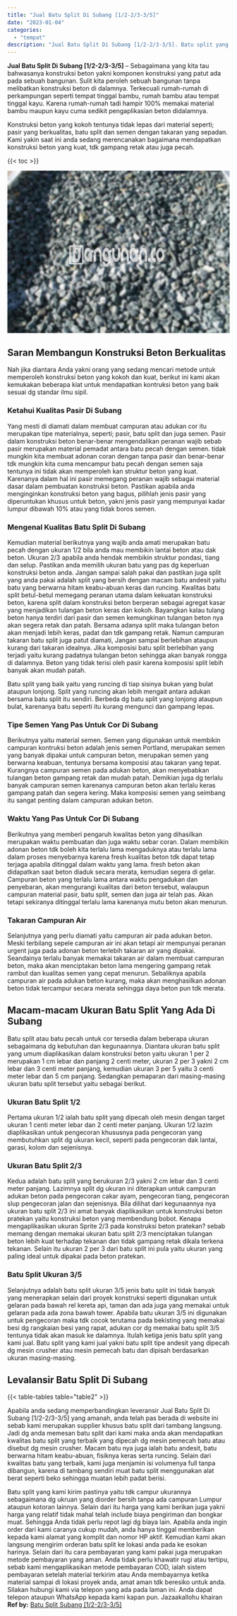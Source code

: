 ```yaml
---
title: "Jual Batu Split Di Subang [1/2-2/3-3/5]"
date: "2023-01-04"
categories: 
  - "tempat"
description: "Jual Batu Split Di Subang [1/2-2/3-3/5]. Batu split yang kami kirim pastinya yaitu tdk campur ukurannya sebagaimana dg ukruan yang diorder bersih tanpa ada c..."
---
```


**Jual Batu Split Di Subang \[1/2-2/3-3/5\]** – Sebagaimana yang kita tau bahwasanya konstruksi beton yakni komponen konstruksi yang patut ada pada sebuah bangunan. Sulit kita peroleh sebuah bangunan tanpa melibatkan konstruksi beton di dalamnya. Terkecuali rumah-rumah di perkampungan seperti tempat tinggal bambu, rumah bambu atau tempat tinggal kayu. Karena rumah-rumah tadi hampir 100% memakai material bambu maupun kayu cuma sedikit pengaplikasian beton didalamnya.

Konstruksi beton yang kokoh tentunya tidak lepas dari material seperti; pasir yang berkualitas, batu split dan semen dengan takaran yang sepadan. Kami yakin saat ini anda sedang merencanakan bagaimana mendapatkan konstruksi beton yang kuat, tdk gampang retak atau juga pecah.

{{< toc >}}

![Jual Batu Split Di Subang [1/2-2/3-3/5]](/images/jual-batu-split-12.png)

## Saran Membangun Konstruksi Beton Berkualitas

Nah jika diantara Anda yakni orang yang sedang mencari metode untuk memperoleh konstruksi beton yang kokoh dan kuat, berikut ini kami akan kemukakan beberapa kiat untuk mendapatkan kontruksi beton yang baik sesuai dg standar ilmu sipil.

### Ketahui Kualitas Pasir Di Subang

Yang mesti di diamati dalam membuat campuran atau adukan cor itu merupakan tipe materialnya, seperti; pasir, batu split dan juga semen. Pasir dalam konstruksi beton benar-benar mengendalikan peranan wajib sebab pasir merupakan material pemadat antara batu pecah dengan semen. tidak mungkin kita membuat adonan coran dengan tanpa pasir dan benar-benar tdk mungkin kita cuma mencampur batu pecah dengan semen saja tentunya ini tidak akan memperoleh kan struktur beton yang kuat. Karenanya dalam hal ini pasir memegang peranan wajib sebagai material dasar dalam pembuatan konstruksi beton. Pastikan apabila anda menginginkan konstruksi beton yang bagus, pilihlah jenis pasir yang diperuntukan khusus untuk beton, yakni jenis pasir yang mempunyai kadar lumpur dibawah 10% atau yang tidak boros semen.

### Mengenal Kualitas Batu Split Di Subang

Kemudian material berikutnya yang wajib anda amati merupakan batu pecah dengan ukuran 1/2 bila anda mau membikin lantai beton atau dak beton. Ukuran 2/3 apabila anda hendak membikin struktur pondasi, tiang dan selup. Pastikan anda memilih ukuran batu yang pas dg keperluan konstruksi beton anda. Jangan sampai salah pakai dan pastikan juga split yang anda pakai adalah split yang bersih dengan macam batu andesit yaitu batu yang berwarna hitam keabu-abuan keras dan runcing. Kwalitas batu split betul-betul memegang peranan utama dalam kekuatan konstruksi beton, karena split dalam konstruksi beton berperan sebagai agregat kasar yang menjadikan tulangan beton keras dan kokoh. Bayangkan kalau tulang beton hanya terdiri dari pasir dan semen kemungkinan tulangan beton nya akan segera retak dan patah. Bersama adanya split maka tulangan beton akan menjadi lebih keras, padat dan tdk gampang retak. Namun campuran takaran batu split juga patut diamati, Jangan sampai berlebihan ataupun kurang dari takaran idealnya. Jika komposisi batu split berlebihan yang terjadi yaitu kurang padatnya tulangan beton sehingga akan banyak rongga di dalamnya. Beton yang tidak terisi oleh pasir karena komposisi split lebih banyak akan mudah patah.

Batu split yang baik yaitu yang runcing di tiap sisinya bukan yang bulat ataupun lonjong. Split yang runcing akan lebih mengait antara adukan bersama batu split itu sendiri. Berbeda dg batu split yang lonjong ataupun bulat, karenanya batu seperti itu kurang mengunci dan gampang lepas.

### Tipe Semen Yang Pas Untuk Cor Di Subang

Berikutnya yaitu material semen. Semen yang digunakan untuk membikin campuran kontruksi beton adalah jenis semen Portland, merupakan semen yang banyak dipakai untuk campuran beton, merupakan semen yang berwarna keabuan, tentunya bersama komposisi atau takaran yang tepat. Kurangnya campuran semen pada adukan beton, akan menyebabkan tulangan beton gampang retak dan mudah patah. Demikian juga dg terlalu banyak campuran semen karenanya campuran beton akan terlalu keras gampang patah dan segera kering. Maka komposisi semen yang seimbang itu sangat penting dalam campuran adukan beton.

### Waktu Yang Pas Untuk Cor Di Subang

Berikutnya yang memberi pengaruh kwalitas beton yang dihasilkan merupakan waktu pembuatan dan juga waktu sebar coran. Dalam membikin adonan beton tdk boleh kita terlalu lama mengaduknya atau terlalu lama dalam proses menyebarnya karena fresh kualitas beton tdk dapat tetap terjaga apabila ditinggal dalam waktu yang lama. fresh beton akan didapatkan saat beton diaduk secara merata, kemudian segera di gelar. Campuran beton yang terlalu lama antara waktu pengadukan dan penyebaran, akan mengurangi kualitas dari beton tersebut, walaupun campuran material pasir, batu split, semen dan juga air telah pas. Akan tetapi sekiranya ditinggal terlalu lama karenanya mutu beton akan menurun.

### Takaran Campuran Air

Selanjutnya yang perlu diamati yaitu campuran air pada adukan beton. Meski terbilang sepele campuran air ini akan tetapi air mempunyai peranan urgent juga pada adonan beton terlebih takaran air yang dipakai. Seandainya terlalu banyak memakai takaran air dalam membuat campuran beton, maka akan menciptakan beton lama mengering gampang retak rambut dan kualitas semen yang cepat menurun. Sebaliknya apabila campuran air pada adukan beton kurang, maka akan menghasilkan adonan beton tidak tercampur secara merata sehingga daya beton pun tdk merata.

## Macam-macam Ukuran Batu Split Yang Ada Di Subang

Batu split atau batu pecah untuk cor tersedia dalam beberapa ukuran sebagaimana dg kebutuhan dan kegunaannya. Diantara ukuran batu split yang umum diaplikasikan dalam konstruksi beton yaitu ukuran 1 per 2 merupakan 1 cm lebar dan panjang 2 centi meter, ukuran 2 per 3 yakni 2 cm lebar dan 3 centi meter panjang, kemudian ukuran 3 per 5 yaitu 3 centi meter lebar dan 5 cm panjang. Sedangkan pemaparan dari masing-masing ukuran batu split tersebut yaitu sebagai berikut.

### Ukuran Batu Split 1/2

Pertama ukuran 1/2 ialah batu split yang dipecah oleh mesin dengan target ukuran 1 centi meter lebar dan 2 centi meter panjang. Ukuran 1/2 lazim diaplikasikan untuk pengecoran khususnya pada pengecoran yang membutuhkan split dg ukuran kecil, seperti pada pengecoran dak lantai, garasi, kolom dan sejenisnya.

### Ukuran Batu Split 2/3

Kedua adalah batu split yang berukuran 2/3 yakni 2 cm lebar dan 3 centi meter panjang. Lazimnya split dg ukuran ini diterapkan untuk campuran adukan beton pada pengecoran cakar ayam, pengecoran tiang, pengecoran slup pengecoran jalan dan sejenisnya. Bila dilihat dari kegunaannya nya ukuran batu split 2/3 ini amat banyak diaplikasikan untuk konstruksi beton pratekan yaitu konstruksi beton yang membendung bobot. Kenapa mengaplikasikan ukuran Sprite 2/3 pada konstruksi beton pratekan? sebab memang dengan memakai ukuran batu split 2/3 menciptakan tulangan beton lebih kuat terhadap tekanan dan tidak gampang retak dikala terkena tekanan. Selain itu ukuran 2 per 3 dari batu split ini pula yaitu ukuran yang paling ideal untuk dipakai pada beton pratekan.

### Batu Split Ukuran 3/5

Selanjutnya adalah batu split ukuran 3/5 jenis batu split ini tidak banyak yang menerapkan selain dari proyek konstruksi seperti digunakan untuk gelaran pada bawah rel kereta api, taman dan ada juga yang memakai untuk gelaran pada ada zona bawah tower. Apabila batu ukuran 3/5 ini digunakan untuk pengecoran maka tdk cocok terutama pada bekisting yang memakai besi dg rangkaian besi yang rapat, adukan cor dg memakai batu split 3/5 tentunya tidak akan masuk ke dalamnya. Itulah ketiga jenis batu split yang kami jual. Batu split yang kami jual yakni batu split tipe andesit yang dipecah dg mesin crusher atau mesin pemecah batu dan dipisah berdasarkan ukuran masing-masing.

## Levalansir Batu Split Di Subang

{{< table-tables table="table2" >}}

Apabila anda sedang memperbandingkan leveransir Jual Batu Split Di Subang \[1/2-2/3-3/5\] yang amanah, anda telah pas berada di website ini sebab kami merupakan supplier khusus batu split dari tambang langsung. Jadi dg anda memesan batu split dari kami maka anda akan mendapatkan kwalitas batu split yang terbaik yang dipecah dg mesin pemecah batu atau disebut dg mesin crusher. Macam batu nya juga ialah batu andesit, batu berwarna hitam keabu-abuan, fisiknya keras serta runcing. Selain dari kwalitas batu yang terbaik, kami juga menjamin isi volumenya full tanpa dibangun, karena di tambang sendiri muat batu split menggunakan alat berat seperti beko sehingga muatan lebih padat berisi.

Batu split yang kami kirim pastinya yaitu tdk campur ukurannya sebagaimana dg ukruan yang diorder bersih tanpa ada campuran Lumpur ataupun kotoran lainnya. Selain dari itu harga yang kami berikan juga yakni harga yang relatif tidak mahal telah include biaya pengiriman dan bongkar muat. Sehingga Anda tidak perlu repot lagi dg biaya lain. Apabila anda ingin order dari kami caranya cukup mudah, anda hanya tinggal memberikan kepada kami alamat yang komplit dan nomor HP aktif. Kemudian kami akan langsung mengirim orderan batu split ke lokasi anda pada ke esokan harinya. Selain dari itu cara pembayaran yang kami pakai juga merupakan metode pembayaran yang aman. Anda tidak perlu khawatir rugi atau tertipu, sebab kami mengaplikasikan metode pembayaran COD, ialah sistem pembayaran setelah material terkirim atau Anda membayarnya ketika material sampai di lokasi proyek anda, amat aman tdk beresiko untuk anda. Silakan hubungi kami via telepon yang ada pada laman ini. Anda dapat telepon ataupun WhatsApp kepada kami kapan pun. Jazaakallohu khairan
**Ref by:** [Batu Split Subang [1/2-2/3-3/5]](https://id.wikipedia.org/wiki/Batu)
